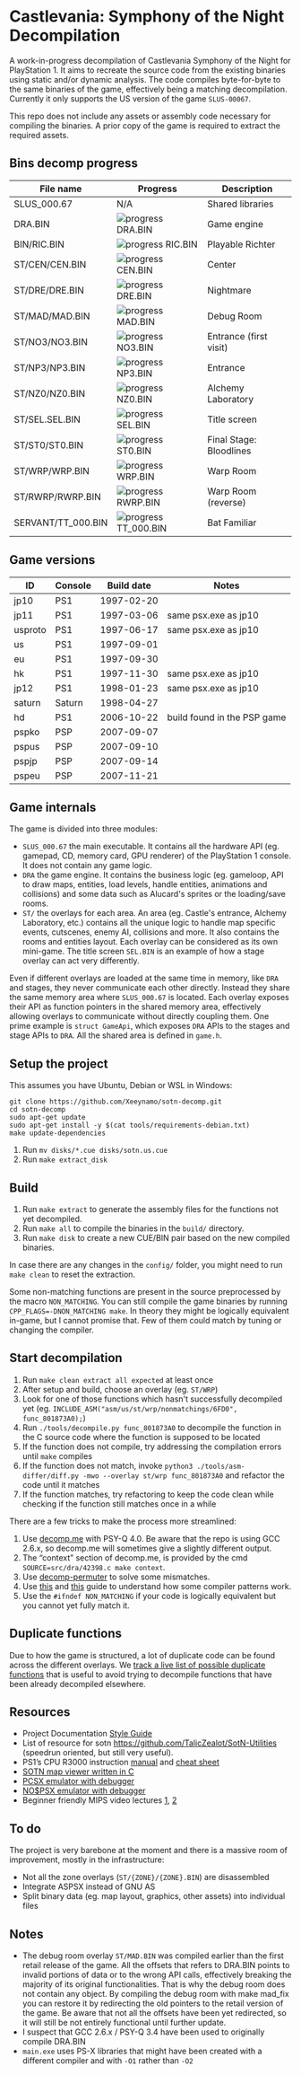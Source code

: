 # Castlevania: Symphony of the Night Decompilation

A work-in-progress decompilation of Castlevania Symphony of the Night for PlayStation 1. It aims to recreate the source code from the existing binaries using static and/or dynamic analysis. The code compiles byte-for-byte to the same binaries of the game, effectively being a matching decompilation. Currently it only supports the US version of the game `SLUS-00067`.

This repo does not include any assets or assembly code necessary for compiling the binaries. A prior copy of the game is required to extract the required assets.

## Bins decomp progress

| File name  | Progress | Description
|------------|----------|-------------
| SLUS_000.67 | N/A | Shared libraries
| DRA.BIN    | ![progress DRA.BIN](https://img.shields.io/endpoint?url=https://raw.githubusercontent.com/Xeeynamo/sotn-decomp/gh-report/assets/progress-dra.json) | Game engine
| BIN/RIC.BIN    | ![progress RIC.BIN](https://img.shields.io/endpoint?url=https://raw.githubusercontent.com/Xeeynamo/sotn-decomp/gh-report/assets/progress-ric.json) | Playable Richter
| ST/CEN/CEN.BIN | ![progress CEN.BIN](https://img.shields.io/endpoint?url=https://raw.githubusercontent.com/Xeeynamo/sotn-decomp/gh-report/assets/progress-cen.json) | Center
| ST/DRE/DRE.BIN | ![progress DRE.BIN](https://img.shields.io/endpoint?url=https://raw.githubusercontent.com/Xeeynamo/sotn-decomp/gh-report/assets/progress-dre.json) | Nightmare
| ST/MAD/MAD.BIN | ![progress MAD.BIN](https://img.shields.io/endpoint?url=https://raw.githubusercontent.com/Xeeynamo/sotn-decomp/gh-report/assets/progress-mad.json) | Debug Room
| ST/NO3/NO3.BIN | ![progress NO3.BIN](https://img.shields.io/endpoint?url=https://raw.githubusercontent.com/Xeeynamo/sotn-decomp/gh-report/assets/progress-no3.json) | Entrance (first visit)
| ST/NP3/NP3.BIN | ![progress NP3.BIN](https://img.shields.io/endpoint?url=https://raw.githubusercontent.com/Xeeynamo/sotn-decomp/gh-report/assets/progress-np3.json) | Entrance
| ST/NZ0/NZ0.BIN | ![progress NZ0.BIN](https://img.shields.io/endpoint?url=https://raw.githubusercontent.com/Xeeynamo/sotn-decomp/gh-report/assets/progress-nz0.json) | Alchemy Laboratory
| ST/SEL.SEL.BIN | ![progress SEL.BIN](https://img.shields.io/endpoint?url=https://raw.githubusercontent.com/Xeeynamo/sotn-decomp/gh-report/assets/progress-sel.json) | Title screen
| ST/ST0/ST0.BIN | ![progress ST0.BIN](https://img.shields.io/endpoint?url=https://raw.githubusercontent.com/Xeeynamo/sotn-decomp/gh-report/assets/progress-st0.json) | Final Stage: Bloodlines
| ST/WRP/WRP.BIN | ![progress WRP.BIN](https://img.shields.io/endpoint?url=https://raw.githubusercontent.com/Xeeynamo/sotn-decomp/gh-report/assets/progress-wrp.json) | Warp Room
| ST/RWRP/RWRP.BIN | ![progress RWRP.BIN](https://img.shields.io/endpoint?url=https://raw.githubusercontent.com/Xeeynamo/sotn-decomp/gh-report/assets/progress-rwrp.json) | Warp Room (reverse)
| SERVANT/TT_000.BIN | ![progress TT_000.BIN](https://img.shields.io/endpoint?url=https://raw.githubusercontent.com/Xeeynamo/sotn-decomp/gh-report/assets/progress-tt_000.json) | Bat Familiar

## Game versions

| ID      | Console | Build date | Notes
|---------|---------|------------|-------
| jp10    | PS1     | 1997-02-20 |
| jp11    | PS1     | 1997-03-06 | same psx.exe as jp10
| usproto | PS1     | 1997-06-17 | same psx.exe as jp10
| us      | PS1     | 1997-09-01 |
| eu      | PS1     | 1997-09-30 |
| hk      | PS1     | 1997-11-30 | same psx.exe as jp10
| jp12    | PS1     | 1998-01-23 | same psx.exe as jp10
| saturn  | Saturn  | 1998-04-27 |
| hd      | PS1     | 2006-10-22 | build found in the PSP game
| pspko   | PSP     | 2007-09-07 |
| pspus   | PSP     | 2007-09-10 |
| pspjp   | PSP     | 2007-09-14 |
| pspeu   | PSP     | 2007-11-21 |

## Game internals

The game is divided into three modules:

* `SLUS_000.67` the main executable. It contains all the hardware API (eg. gamepad, CD, memory card, GPU renderer) of the PlayStation 1 console. It does not contain any game logic.
* `DRA` the game engine. It contains the business logic (eg. gameloop, API to draw maps, entities, load levels, handle entities, animations and collisions) and some data such as Alucard's sprites or the loading/save rooms.
* `ST/` the overlays for each area. An area (eg. Castle's entrance, Alchemy Laboratory, etc.) contains all the unique logic to handle map specific events, cutscenes, enemy AI, collisions and more. It also contains the rooms and entities layout. Each overlay can be considered as its own mini-game. The title screen `SEL.BIN` is an example of how a stage overlay can act very differently.

Even if different overlays are loaded at the same time in memory, like `DRA` and stages, they never communicate each other directly. Instead they share the same memory area where `SLUS_000.67` is located. Each overlay exposes their API as function pointers in the shared memory area, effectively allowing overlays to communicate without directly coupling them. One prime example is `struct GameApi`, which exposes `DRA` APIs to the stages and stage APIs to `DRA`. All the shared area is defined in `game.h`.

## Setup the project

This assumes you have Ubuntu, Debian or WSL in Windows:

```
git clone https://github.com/Xeeynamo/sotn-decomp.git
cd sotn-decomp
sudo apt-get update
sudo apt-get install -y $(cat tools/requirements-debian.txt)
make update-dependencies
```

1. Run `mv disks/*.cue disks/sotn.us.cue`
1. Run `make extract_disk`

## Build

1. Run `make extract` to generate the assembly files for the functions not yet decompiled.
1. Run `make all` to compile the binaries in the `build/` directory.
1. Run `make disk` to create a new CUE/BIN pair based on the new compiled binaries.

In case there are any changes in the `config/` folder, you might need to run `make clean` to reset the extraction.

Some non-matching functions are present in the source preprocessed by the macro `NON_MATCHING`. You can still compile the game binaries by running `CPP_FLAGS=-DNON_MATCHING make`. In theory they might be logically equivalent in-game, but I cannot promise that. Few of them could match by tuning or changing the compiler.

## Start decompilation

1. Run `make clean extract all expected` at least once
1. After setup and build, choose an overlay (eg. `ST/WRP`)
1. Look for one of those functions which hasn't successfully decompiled yet (eg. `INCLUDE_ASM("asm/us/st/wrp/nonmatchings/6FD0", func_801873A0);`)
1. Run `./tools/decompile.py func_801873A0` to decompile the function in the C source code where the function is supposed to be located
1. If the function does not compile, try addressing the compilation errors until `make` compiles
1. If the function does not match, invoke `python3 ./tools/asm-differ/diff.py -mwo --overlay st/wrp func_801873A0` and refactor the code until it matches
1. If the function matches, try refactoring to keep the code clean while checking if the function still matches once in a while

There are a few tricks to make the process more streamlined:

1. Use [decomp.me](https://decomp.me/) with PSY-Q 4.0. Be aware that the repo is using GCC 2.6.x, so decomp.me will sometimes give a slightly different output.
1. The “context” section of decomp.me, is provided by the cmd `SOURCE=src/dra/42398.c make context`.
1. Use [decomp-permuter](https://github.com/simonlindholm/decomp-permuter) to solve some mismatches.
1. Use [this](https://github.com/mkst/sssv/wiki/Jump-Tables) and [this](https://github.com/pmret/papermario/wiki/GCC-2.8.1-Tips-and-Tricks) guide to understand how some compiler patterns work.
1. Use the `#ifndef NON_MATCHING` if your code is logically equivalent but you cannot yet fully match it.

## Duplicate functions

Due to how the game is structured, a lot of duplicate code can be found across the different overlays. We [track a live list of possible duplicate functions](https://raw.githubusercontent.com/Xeeynamo/sotn-decomp/gh-duplicates/duplicates.txt) that is useful to avoid trying to decompile functions that have been already decompiled elsewhere.

## Resources

* Project Documentation [Style Guide](https://github.com/Xeeynamo/sotn-decomp/blob/master/docs/STYLE.md)
* List of resource for sotn <https://github.com/TalicZealot/SotN-Utilities> (speedrun oriented, but still very useful).
* PS1’s CPU R3000 instruction [manual](https://cgi.cse.unsw.edu.au/~cs3231/doc/R3000.pdf) and [cheat sheet](https://vhouten.home.xs4all.nl/mipsel/r3000-isa.html)
* [SOTN map viewer written in C](https://github.com/KernelEquinox/SotN-Editor)
* [PCSX emulator with debugger](https://www.romhacking.net/utilities/267/)
* [NO$PSX emulator with debugger](https://problemkaputt.de/psx.htm)
* Beginner friendly MIPS video lectures [1](https://www.youtube.com/watch?v=PlavjNH_RRU&list=PLylNWPMX1lPlmEeeMdbEFQo20eHAJL8hx), [2](https://www.youtube.com/watch?v=qzSdglU0SBc&list=PLylNWPMX1lPnipZzKdCWRj2-un5xvLLdK)

## To do

The project is very barebone at the moment and there is a massive room of improvement, mostly in the infrastructure:

* Not all the zone overlays (`ST/{ZONE}/{ZONE}.BIN`) are disassembled
* Integrate ASPSX instead of GNU AS
* Split binary data (eg. map layout, graphics, other assets) into individual files

## Notes

* The debug room overlay `ST/MAD.BIN` was compiled earlier than the first retail release of the game. All the offsets that refers to DRA.BIN points to invalid portions of data or to the wrong API calls, effectively breaking the majority of its original functionalities. That is why the debug room does not contain any object. By compiling the debug room with make mad_fix you can restore it by redirecting the old pointers to the retail version of the game.
Be aware that not all the offsets have been yet redirected, so it will still be not entirely functional until further update.
* I suspect that GCC 2.6.x / PSY-Q 3.4 have been used to originally compile DRA.BIN
* `main.exe` uses PS-X libraries that might have been created with a different compiler and with `-O1` rather than `-O2`
